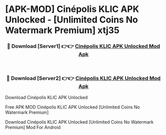 # [APK-MOD] Cinépolis KLIC APK Unlocked - [Unlimited Coins No Watermark Premium] xtj35



<div align="center">
<h3>🔴 Download [Server1] 👉👉 <a href="https://momento.my/?title=Cinépolis_KLIC_APK_Unlocked">Cinépolis KLIC APK Unlocked Mod Apk</a></h3><br>

<h3>🔴 Download [Server2] 👉👉 <a href="https://momento.my/?title=Cinépolis_KLIC_APK_Unlocked">Cinépolis KLIC APK Unlocked Mod Apk</a></h3>
</div>



Download Cinépolis KLIC APK Unlocked 

Free APK MOD Cinépolis KLIC APK Unlocked [Unlimited Coins No Watermark Premium]

Download Cinépolis KLIC APK Unlocked [Unlimited Coins No Watermark Premium] Mod For Android
